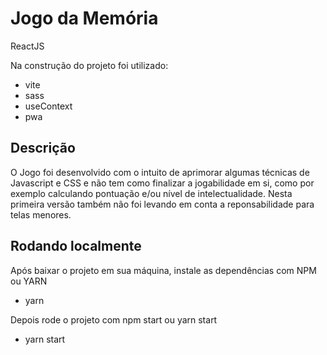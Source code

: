 <h1>Jogo da Memória</h1>
ReactJS

Na construção do projeto foi utilizado:
* vite
* sass
* useContext
* pwa

## Descrição
O Jogo foi desenvolvido com o intuito de aprimorar algumas técnicas de Javascript e CSS e não tem como finalizar a jogabilidade em si, como por exemplo calculando pontuação e/ou nível de intelectualidade. Nesta primeira versão também não foi levando em conta a reponsabilidade para telas menores.

## Rodando localmente
Após baixar o projeto em sua máquina, instale as dependências com NPM ou YARN
* yarn

Depois rode o projeto com npm start ou yarn start
* yarn start
